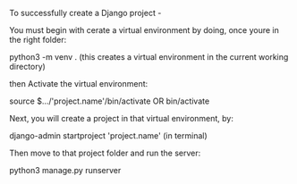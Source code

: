 To successfully create a Django project - 

You must begin with cerate a virtual environment by doing, once youre in the right folder:

python3 -m venv .  (this creates a virtual environment in the current working directory)

then Activate the virtual environment:

source $.../'project.name'/bin/activate OR bin/activate

Next, you will create a project in that virtual environment, by:

django-admin startproject 'project.name'  (in terminal)

Then move to that project folder and run the server:

python3 manage.py runserver

